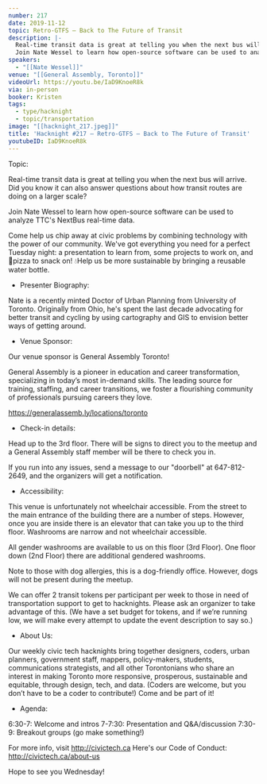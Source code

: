 ```yaml
---
number: 217
date: 2019-11-12
topic: Retro-GTFS – Back to The Future of Transit
description: |-
  Real-time transit data is great at telling you when the next bus will arrive. Did you know it can also answer questions about how transit routes are doing on a larger scale?
  Join Nate Wessel to learn how open-source software can be used to analyze TTC's NextBus real-time data.
speakers:
  - "[[Nate Wessel]]"
venue: "[[General Assembly, Toronto]]"
videoUrl: https://youtu.be/IaD9KnoeR8k
via: in-person
booker: Kristen
tags:
  - type/hacknight
  - topic/transportation
image: "[[hacknight_217.jpeg]]"
title: 'Hacknight #217 – Retro-GTFS – Back to The Future of Transit'
youtubeID: IaD9KnoeR8k
---
```


Topic:

Real-time transit data is great at telling you when the next bus will arrive. Did you know it can also answer questions about how transit routes are doing on a larger scale?

Join Nate Wessel to learn how open-source software can be used to analyze TTC's NextBus real-time data.

Come help us chip away at civic problems by combining technology with the power of our community. We've got everything you need for a perfect Tuesday night: a presentation to learn from, some projects to work on, and 🍕pizza to snack on! 💧Help us be more sustainable by bringing a reusable water bottle.

+ Presenter Biography:

Nate is a recently minted Doctor of Urban Planning from University of Toronto. Originally from Ohio, he's spent the last decade advocating for better transit and cycling by using cartography and GIS to envision better ways of getting around.


+ Venue Sponsor:

Our venue sponsor is General Assembly Toronto!

General Assembly is a pioneer in education and career transformation, specializing in today’s most in-demand skills. The leading source for training, staffing, and career transitions, we foster a flourishing community of professionals pursuing careers they love.

https://generalassemb.ly/locations/toronto

+ Check-in details:

Head up to the 3rd floor. There will be signs to direct you to the meetup and a General Assembly staff member will be there to check you in.

If you run into any issues, send a message to our "doorbell" at 647-812-2649, and the organizers will get a notification.

+ Accessibility:

This venue is unfortunately not wheelchair accessible. From the street to the main entrance of the building there are a number of steps. However, once you are inside there is an elevator that can take you up to the third floor. Washrooms are narrow and not wheelchair accessible.

All gender washrooms are available to us on this floor (3rd Floor). One floor down (2nd Floor) there are additional gendered washrooms.

Note to those with dog allergies, this is a dog-friendly office. However, dogs will not be present during the meetup.

We can offer 2 transit tokens per participant per week to those in need of transportation support to get to hacknights. Please ask an organizer to take advantage of this. (We have a set budget for tokens, and if we’re running low, we will make every attempt to update the event description to say so.)

+ About Us:

Our weekly civic tech hacknights bring together designers, coders, urban planners, government staff, mappers, policy-makers, students, communications strategists, and all other Torontonians who share an interest in making Toronto more responsive, prosperous, sustainable and equitable, through design, tech, and data. (Coders are welcome, but you don’t have to be a coder to contribute!) Come and be part of it!

+ Agenda:

6:30-7: Welcome and intros
7-7:30: Presentation and Q&A/discussion
7:30-9: Breakout groups (go make something!)

For more info, visit http://civictech.ca
Here's our Code of Conduct: http://civictech.ca/about-us

Hope to see you Wednesday!